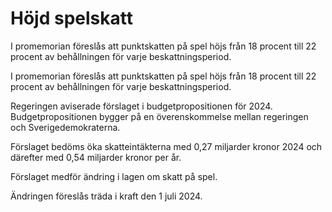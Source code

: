 # Höjd spelskatt

I promemorian föreslås att punktskatten på spel höjs från 18 procent till 22 procent av behållningen för varje beskattningsperiod.

I promemorian föreslås att punktskatten på spel höjs från 18 procent till 22 procent av behållningen för varje beskattningsperiod.

Regeringen aviserade förslaget i budgetpropositionen för 2024. Budgetpropositionen bygger på en överenskommelse mellan regeringen och Sverigedemokraterna.

Förslaget bedöms öka skatteintäkterna med 0,27 miljarder kronor 2024 och därefter med 0,54 miljarder kronor per år.

Förslaget medför ändring i lagen om skatt på spel.

Ändringen föreslås träda i kraft den 1 juli 2024.
